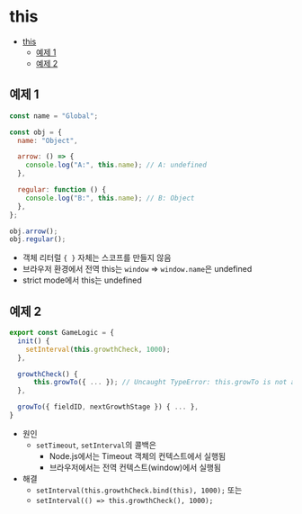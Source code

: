 # this

- [this](#this)
  - [예제 1](#예제-1)
  - [예제 2](#예제-2)

## 예제 1

```javascript
const name = "Global";

const obj = {
  name: "Object",

  arrow: () => {
    console.log("A:", this.name); // A: undefined
  },

  regular: function () {
    console.log("B:", this.name); // B: Object
  },
};

obj.arrow();
obj.regular();
```

- 객체 리터럴 `{ }` 자체는 스코프를 만들지 않음
- 브라우저 환경에서 전역 this는 `window` => `window.name`은 undefined
- strict mode에서 this는 undefined

## 예제 2

```javascript
export const GameLogic = {
  init() {
    setInterval(this.growthCheck, 1000);
  },

  growthCheck() {
      this.growTo({ ... }); // Uncaught TypeError: this.growTo is not a function
  },

  growTo({ fieldID, nextGrowthStage }) { ... },
}
```

- 원인
  - `setTimeout`, `setInterval`의 콜백은
    - Node.js에서는 Timeout 객체의 컨텍스트에서 실행됨
    - 브라우저에서는 전역 컨텍스트(window)에서 실행됨
- 해결
  - `setInterval(this.growthCheck.bind(this), 1000);` 또는
  - `setInterval(() => this.growthCheck(), 1000);`
